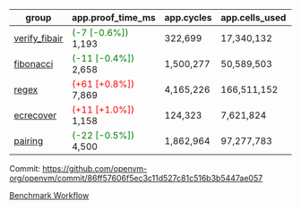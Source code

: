| group | app.proof_time_ms | app.cycles | app.cells_used | leaf.proof_time_ms | leaf.cycles | leaf.cells_used |
| -- | -- | -- | -- | -- | -- | -- |
| [verify_fibair](https://github.com/openvm-org/openvm/blob/benchmark-results/benchmarks-pr/1743/verify_fibair-86ff57606f5ec3c11d527c81c516b3b5447ae057.md) |<span style='color: green'>(-7 [-0.6%])</span> 1,193 |  322,699 |  17,340,132 |- | - | - |
| [fibonacci](https://github.com/openvm-org/openvm/blob/benchmark-results/benchmarks-pr/1743/fibonacci-86ff57606f5ec3c11d527c81c516b3b5447ae057.md) |<span style='color: green'>(-11 [-0.4%])</span> 2,658 |  1,500,277 |  50,589,503 |- | - | - |
| [regex](https://github.com/openvm-org/openvm/blob/benchmark-results/benchmarks-pr/1743/regex-86ff57606f5ec3c11d527c81c516b3b5447ae057.md) |<span style='color: red'>(+61 [+0.8%])</span> 7,869 |  4,165,226 |  166,511,152 |- | - | - |
| [ecrecover](https://github.com/openvm-org/openvm/blob/benchmark-results/benchmarks-pr/1743/ecrecover-86ff57606f5ec3c11d527c81c516b3b5447ae057.md) |<span style='color: red'>(+11 [+1.0%])</span> 1,158 |  124,323 |  7,621,824 |- | - | - |
| [pairing](https://github.com/openvm-org/openvm/blob/benchmark-results/benchmarks-pr/1743/pairing-86ff57606f5ec3c11d527c81c516b3b5447ae057.md) |<span style='color: green'>(-22 [-0.5%])</span> 4,500 |  1,862,964 |  97,277,783 |- | - | - |


Commit: https://github.com/openvm-org/openvm/commit/86ff57606f5ec3c11d527c81c516b3b5447ae057

[Benchmark Workflow](https://github.com/openvm-org/openvm/actions/runs/15692726185)
